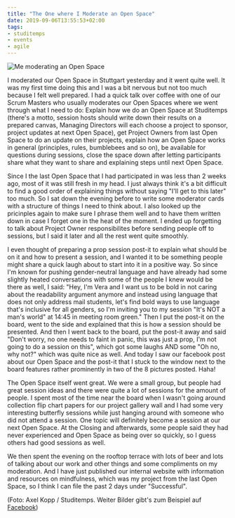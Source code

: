 ```yaml
---
title: "The One where I Moderate an Open Space"
date: 2019-09-06T13:55:53+02:00
tags:
- studitemps
- events
- agile
---
```


![Me moderating an Open Space](/images/posts/2019-09-05_open-space.jpg)

I moderated our Open Space in Stuttgart yesterday and it went quite well. It was my first time doing this and I was a bit nervous but not too much because I felt well prepared. I had a quick talk over coffee with one of our Scrum Masters who usually moderates our Open Spaces where we went through what I need to do: Explain how we do an Open Space at Studitemps (there's a motto, session hosts should write down their results on a prepared canvas, Managing Directors will each choose a project to sponsor, project updates at next Open Space), get Project Owners from last Open Space to do an update on their projects, explain how an Open Space works in general (principles, rules, bumblebees and so on), be available for questions during sessions, close the space down after letting participants share what they want to share and explaining steps until next Open Space.

Since I the last Open Space that I had participated in was less than 2 weeks ago, most of it was still fresh in my head. I just always think it's a bit difficult to find a good order of explaining things without saying "I'll get to this later" too much. So I sat down the evening before to write some moderator cards with a structure of things I need to think about. I also looked up the pricinples again to make sure I phrase them well and to have them written down in case I forget one in the heat of the moment. I ended up forgetting to talk about Project Owner responsibilites before sending people off to sessions, but I said it later and all the rest went quite smoothly.

I even thought of preparing a prop session post-it to explain what should be on it and how to present a session, and I wanted it to be something people might share a quick laugh about to start into it in a positive way. So since I'm known for pushing gender-neutral language and have already had some slightly heated conversations with some of the people I knew would be there as well, I said: "Hey, I'm Vera and I want us to be bold in not caring about the readability argument anymore and instead using language that does not only address mail students, let's find bold ways to use language that's inclusive for all genders, so I'm inviting you to my session "It's NOT a man's world" at 14:45 in meeting room green." Then I put the post-it on the board, went to the side and explained that this is how a session should be presented. And then I went back to the board, put the post-it away and said "Don't worry, no one needs to faint in panic, this was just a prop, I'm not going to do a session on this", which got some laughs AND some "Oh no, why not?" which was quite nice as well. And today I saw our facebook post about our Open Space and the post-it that I stuck to the window next to the board features rather prominently in two of the 8 pictures posted. Haha!

The Open Space itself went great. We were a small group, but people had great session ideas and there were quite a lot of sessions for the amount of people. I spent most of the time near the board when I wasn't going around collection flip chart papers for our project gallery wall and I had some very interesting butterfly sessions while just hanging around with someone who did not attend a session. One topic will definitely become a session at our next Open Space. At the Closing and afterwards, some people said they had never experienced and Open Space as being over so quickly, so I guess others had good sessions as well.

We then spent the evening on the rooftop terrace with lots of beer and lots of talking about our work and other things and some compliments on my moderation. And I have just published our internal website with information and resources on mindfulness, which was my project from the last Open Space, so I think I can file the past 2 days under "Successful".

(Foto: Axel Kopp / Studitemps. Weiter Bilder gibt's zum Beispiel auf [Facebook](https://www.facebook.com/Studitemps/posts/2678997242111303))